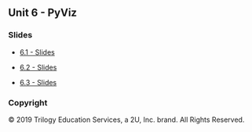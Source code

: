 ## Unit 6 - PyViz

### Slides

* [6.1 - Slides](https://docs.google.com/presentation/d/1niPF_N8OQgG416cJizsJnCpJKZG73Iufzd-3H-mRf7E/edit#slide=id.g6ec100051d_0_1068)

* [6.2 - Slides](https://docs.google.com/presentation/d/19qivsXUwDt_RDsHQ3qRJzgSXlDLEOJmsXpPqSFhxG9A/edit#slide=id.g6ebdb354f7_0_1068)

* [6.3 - Slides](https://docs.google.com/presentation/d/1xzEteF7tPkqJKHusUOtyAZG85NTJtTAcL1AlG9ZE3sE/edit#slide=id.g6ebf81de77_0_1068)


### Copyright

© 2019 Trilogy Education Services, a 2U, Inc. brand. All Rights Reserved.
